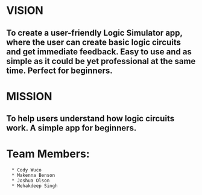 # **VISION**
## To create a user-friendly Logic Simulator app, where the user can create basic logic circuits  and get immediate feedback. Easy to use and as simple as it could be yet professional at the same time. Perfect for beginners.

# **MISSION**
## To help users understand how logic circuits work. A simple app for beginners.

# **Team Members:**
      * Cody Wuco
      * Makenna Benson
      * Joshua Olson
      * Mehakdeep Singh
